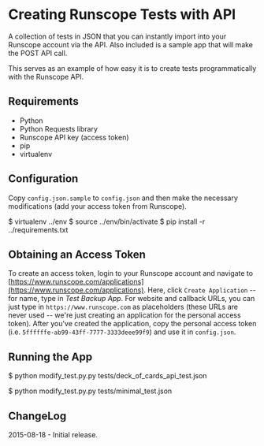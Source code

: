 Creating Runscope Tests with API
============
A collection of tests in JSON that you can instantly
import into your Runscope account via the API. Also
included is a sample app that will make the POST
API call.

This serves as an example of how easy it is to create
tests programmatically with the Runscope API.

Requirements
------------
- Python
- Python Requests library
- Runscope API key (access token)
- pip
- virtualenv

Configuration
------------
Copy ```config.json.sample``` to ```config.json``` and then 
make the necessary modifications (add your access token
from Runscope).

$ virtualenv ../env
$ source ../env/bin/activate
$ pip install -r ../requirements.txt

Obtaining an Access Token
------------
To create an access token, login to your Runscope account and navigate to [https://www.runscope.com/applications](https://www.runscope.com/applications). Here, click ```Create Application``` -- for name, type in *Test Backup App*. For website and callback URLs, you can just type in ```https://www.runscope.com``` as placeholders (these URLs are never used -- we're just creating an application for the personal access token). After you've created the application, copy the personal access token (i.e. ```5ffffffe-ab99-43ff-7777-3333deee99f9```) and use it in ```config.json```.

Running the App
------------
$ python modify_test.py.py tests/deck_of_cards_api_test.json

$ python modify_test.py.py tests/minimal_test.json

ChangeLog
------------
2015-08-18 - Initial release.
